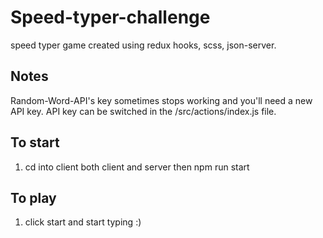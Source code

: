 # Speed-typer-challenge
speed typer game created using redux hooks, scss, json-server.

## Notes
Random-Word-API's key sometimes stops working and you'll need a new API key. API key can be switched in the /src/actions/index.js file.

## To start
1. cd into client both client and server then npm run start

## To play
1. click start and start typing :)

